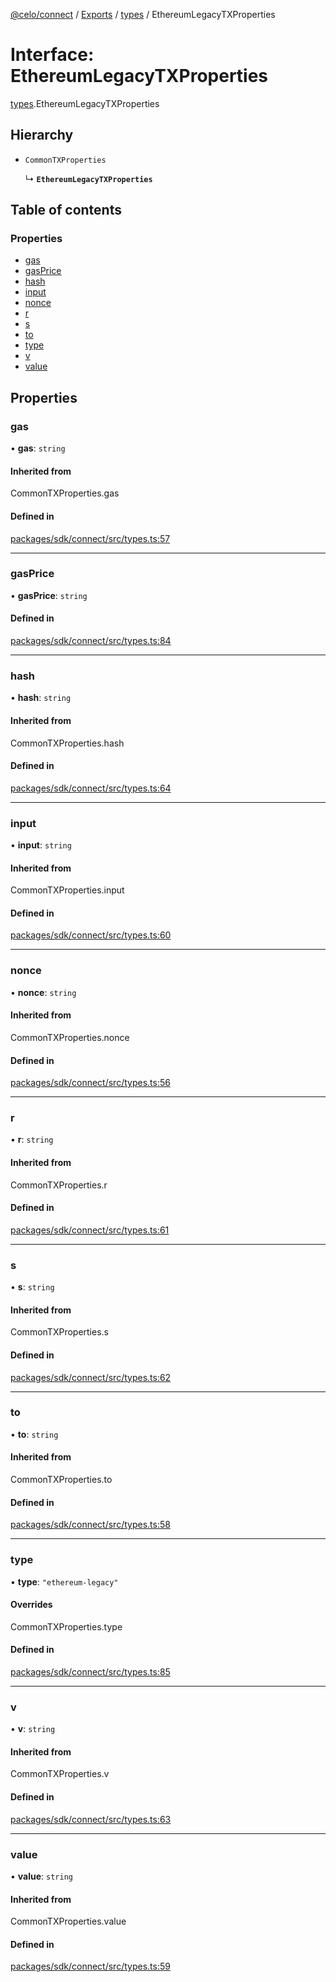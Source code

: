 [@celo/connect](../README.md) / [Exports](../modules.md) / [types](../modules/types.md) / EthereumLegacyTXProperties

# Interface: EthereumLegacyTXProperties

[types](../modules/types.md).EthereumLegacyTXProperties

## Hierarchy

- `CommonTXProperties`

  ↳ **`EthereumLegacyTXProperties`**

## Table of contents

### Properties

- [gas](types.EthereumLegacyTXProperties.md#gas)
- [gasPrice](types.EthereumLegacyTXProperties.md#gasprice)
- [hash](types.EthereumLegacyTXProperties.md#hash)
- [input](types.EthereumLegacyTXProperties.md#input)
- [nonce](types.EthereumLegacyTXProperties.md#nonce)
- [r](types.EthereumLegacyTXProperties.md#r)
- [s](types.EthereumLegacyTXProperties.md#s)
- [to](types.EthereumLegacyTXProperties.md#to)
- [type](types.EthereumLegacyTXProperties.md#type)
- [v](types.EthereumLegacyTXProperties.md#v)
- [value](types.EthereumLegacyTXProperties.md#value)

## Properties

### gas

• **gas**: `string`

#### Inherited from

CommonTXProperties.gas

#### Defined in

[packages/sdk/connect/src/types.ts:57](https://github.com/celo-org/developer-tooling/blob/master/packages/sdk/connect/src/types.ts#L57)

___

### gasPrice

• **gasPrice**: `string`

#### Defined in

[packages/sdk/connect/src/types.ts:84](https://github.com/celo-org/developer-tooling/blob/master/packages/sdk/connect/src/types.ts#L84)

___

### hash

• **hash**: `string`

#### Inherited from

CommonTXProperties.hash

#### Defined in

[packages/sdk/connect/src/types.ts:64](https://github.com/celo-org/developer-tooling/blob/master/packages/sdk/connect/src/types.ts#L64)

___

### input

• **input**: `string`

#### Inherited from

CommonTXProperties.input

#### Defined in

[packages/sdk/connect/src/types.ts:60](https://github.com/celo-org/developer-tooling/blob/master/packages/sdk/connect/src/types.ts#L60)

___

### nonce

• **nonce**: `string`

#### Inherited from

CommonTXProperties.nonce

#### Defined in

[packages/sdk/connect/src/types.ts:56](https://github.com/celo-org/developer-tooling/blob/master/packages/sdk/connect/src/types.ts#L56)

___

### r

• **r**: `string`

#### Inherited from

CommonTXProperties.r

#### Defined in

[packages/sdk/connect/src/types.ts:61](https://github.com/celo-org/developer-tooling/blob/master/packages/sdk/connect/src/types.ts#L61)

___

### s

• **s**: `string`

#### Inherited from

CommonTXProperties.s

#### Defined in

[packages/sdk/connect/src/types.ts:62](https://github.com/celo-org/developer-tooling/blob/master/packages/sdk/connect/src/types.ts#L62)

___

### to

• **to**: `string`

#### Inherited from

CommonTXProperties.to

#### Defined in

[packages/sdk/connect/src/types.ts:58](https://github.com/celo-org/developer-tooling/blob/master/packages/sdk/connect/src/types.ts#L58)

___

### type

• **type**: ``"ethereum-legacy"``

#### Overrides

CommonTXProperties.type

#### Defined in

[packages/sdk/connect/src/types.ts:85](https://github.com/celo-org/developer-tooling/blob/master/packages/sdk/connect/src/types.ts#L85)

___

### v

• **v**: `string`

#### Inherited from

CommonTXProperties.v

#### Defined in

[packages/sdk/connect/src/types.ts:63](https://github.com/celo-org/developer-tooling/blob/master/packages/sdk/connect/src/types.ts#L63)

___

### value

• **value**: `string`

#### Inherited from

CommonTXProperties.value

#### Defined in

[packages/sdk/connect/src/types.ts:59](https://github.com/celo-org/developer-tooling/blob/master/packages/sdk/connect/src/types.ts#L59)
